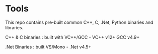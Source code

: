 # Tools

This repo contains pre-built common C++, C, .Net, Python binaries and libraries.

C++ & C binaries : built with VC++/GCC - VC++ v12+ GCC v4.9+

.Net Binaries : built VS/Mono - .Net v4.5+